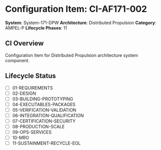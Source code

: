 # Configuration Item: CI-AF171-002

**System**: System-171-DPW
**Architecture**: Distributed Propulsion
**Category**: AMPEL-P
**Lifecycle Phases**: 11

## CI Overview
Configuration Item for Distributed Propulsion architecture system component.

## Lifecycle Status
- [ ] 01-REQUIREMENTS
- [ ] 02-DESIGN
- [ ] 03-BUILDING-PROTOTYPING
- [ ] 04-EXECUTABLES-PACKAGES
- [ ] 05-VERIFICATION-VALIDATION
- [ ] 06-INTEGRATION-QUALIFICATION
- [ ] 07-CERTIFICATION-SECURITY
- [ ] 08-PRODUCTION-SCALE
- [ ] 09-OPS-SERVICES
- [ ] 10-MRO
- [ ] 11-SUSTAINMENT-RECYCLE-EOL
